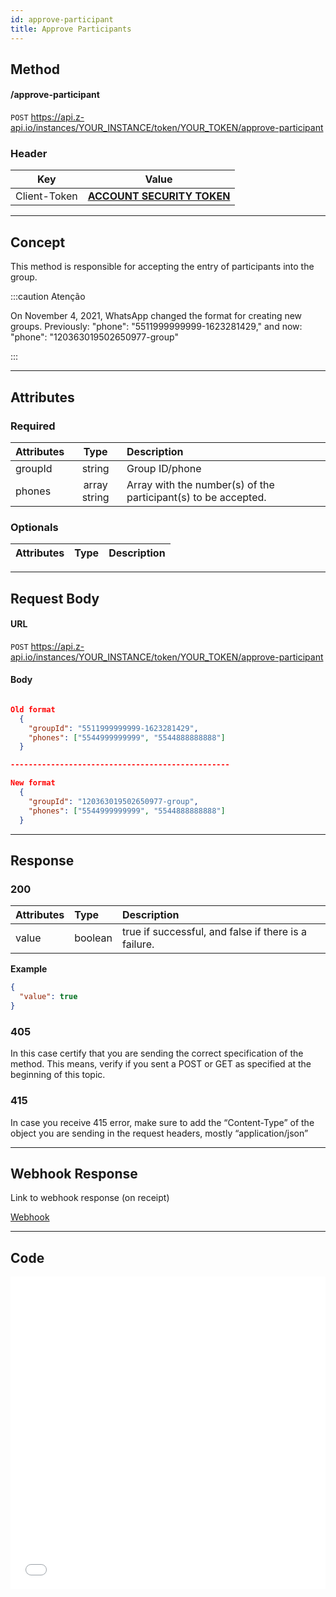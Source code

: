 ```yaml
---
id: approve-participant
title: Approve Participants
---
```


## Method

#### /approve-participant

`POST` https://api.z-api.io/instances/YOUR_INSTANCE/token/YOUR_TOKEN/approve-participant

### Header

|      Key       |            Value            |
| :------------: |     :-----------------:     |
|  Client-Token  | **[ACCOUNT SECURITY TOKEN](../security/client-token)** |

---

## Concept

This method is responsible for accepting the entry of participants into the group.

:::caution Atenção

On November 4, 2021, WhatsApp changed the format for creating new groups. Previously: "phone": "5511999999999-1623281429," and now: "phone": "120363019502650977-group"

:::

---

## Attributes

### Required

| Attributes |    Type      | Description |
| :--------  |    :--:      | :---------- |
| groupId    |    string    | Group ID/phone |
| phones     | array string | Array with the number(s) of the participant(s) to be accepted. |

### Optionals

| Attributes | Type | Description |
| :--------  | :--: | :--------   |

---

## Request Body

#### URL

`POST` https://api.z-api.io/instances/YOUR_INSTANCE/token/YOUR_TOKEN/approve-participant

#### Body

```json

Old format 
  {
    "groupId": "5511999999999-1623281429",
    "phones": ["5544999999999", "5544888888888"]
  }

-------------------------------------------------

New format 
  {
    "groupId": "120363019502650977-group",
    "phones": ["5544999999999", "5544888888888"]
  }

```

---

## Response

### 200

| Attributes| Type    | Description                                         |
| :-------- | :------ | :-------------------------------------------------- |
| value     | boolean | true if successful, and false if there is a failure.|

**Example**

```json
{
  "value": true
}
```

### 405

In this case certify that you are sending the correct specification of the method. This means, verify if you sent a POST or GET as specified at the beginning of this topic.

### 415

In case you receive 415 error, make sure to add the “Content-Type” of the object you are sending in the request headers, mostly “application/json”

---

## Webhook Response

Link to webhook response (on receipt)

[Webhook](../webhooks/on-message-received#response)

---

## Code

<iframe src="//api.apiembed.com/?source=https://raw.githubusercontent.com/Z-API/z-api-docs/main/json-examples/approve-participant.json&targets=all" frameborder="0" scrolling="no" width="100%" height="500px" seamless></iframe>
